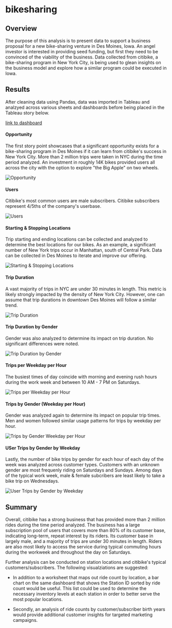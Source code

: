 # bikesharing

## Overview

The purpose of this analysis is to present data to support a business proposal for a new bike-sharing venture in Des Moines, Iowa. An angel investor is interested in providing seed funding, but first they need to be convinced of the viability of the business. Data collected from citibike, a bike-sharing program in New York City, is being used to glean insights on the business model and explore how a similar program could be executed in Iowa.

## Results

After cleaning data using Pandas, data was imported in Tableau and analzyed across various sheets and dashboards before being placed in the Tableau story below.

[link to dashboard](https://public.tableau.com/app/profile/sean3063/viz/CitiBikeChallenge_16236031764730/CitiBikePresentation "Link to dashboard")


#### Opportunity

The first story point showcases that a significant opportunity exists for a bike-sharing program in Des Moines if it can learn from citibike's success in New York City. More than 2 million trips were taken in NYC during the time period analyzed. An investment in roughly 14K bikes provided users all across the city with the option to explore "the Big Apple" on two wheels. 

![Opportunity](https://github.com/tysonseang/bikesharing/blob/main/Story%20images/Opportunity.png)

#### Users

Citibike's most common users are male subscribers. Citibike subscribers represent 4/5ths of the company's userbase.

![Users](https://github.com/tysonseang/bikesharing/blob/main/Story%20images/Users.png)

#### Starting & Stopping Locations

Trip starting and ending locations can be collected and analyzed to determine the best locations for our bikes. As an example, a significant number of New York trips occur in Manhattan, south of Central Park. Data can be collected in Des Moines to iterate and improve our offering. 

![Starting & Stopping Locations](https://github.com/tysonseang/bikesharing/blob/main/Story%20images/Starting%20%26%20Stopping%20Locations.png)

#### Trip Duration

A vast majority of  trips in NYC are under 30 minutes in length. This metric is likely strongly impacted by the density of New York City. However, one can assume that trip durations in downtown Des Moines will follow a similar trend. 

![Trip Duration](https://github.com/tysonseang/bikesharing/blob/main/Story%20images/Trip%20Duration%20by%20Gender.png)

#### Trip Duration by Gender

Gender was also analyzed to determine its impact on trip duration. No significant differences were noted. 

![Trip Duration by Gender](https://github.com/tysonseang/bikesharing/blob/main/Story%20images/Trip%20Duration.png)

#### Trips per Weekday per Hour

The busiest times of day coincide with morning and evening rush hours during the work week and between 10 AM - 7 PM on Saturdays.

![Trips per Weekday per Hour](https://github.com/tysonseang/bikesharing/blob/main/Story%20images/Trips%20per%20Weekday%20(per%20Hour).png)

#### Trips by Gender (Weekday per Hour)

Gender was analyzed again to determine its impact on popular trip times. Men and women followed similar usage patterns for trips by weekday per hour.

![Trips by Gender Weekday per Hour](https://github.com/tysonseang/bikesharing/blob/main/Story%20images/Trips%20by%20Gender%20(Weekday%20per%20Hour).png)

#### USer Trips by Gender by Weekday

Lastly, the number of bike trips by gender for each hour of each day of the week was analyzed across customer types. Customers with an unknown gender are most frequenly riding on Saturdays and Sundays. Among days of the typical work week, male & female subcribers are least likely to take a bike trip on Wednesdays. 

![User Trips by Gender by Weekday](https://github.com/tysonseang/bikesharing/blob/main/Story%20images/User%20Trips%20by%20Gender%20by%20Weekday.png)

## Summary

Overall, citibike has a strong business that has provided more than 2 million rides during the time period analyzed. The business has a large subscription pool of users that covers more than 80% of its customer base, indicating long-term, repeat interest by its riders. Its customer base in largely male, and a majority of trips are under 30 minutes in length. Riders are also most likely to access the service during typical commuting hours during the workweek and throughout the day on Saturdays.

Further analysis can be conducted on station locations and citibike's typical customers/subscribers. The following visualziations are suggested:

- In addition to a worksheet that maps out ride count by location, a bar chart on the same dashboard that shows the Station ID sorted by ride count would be useful. This list could be used to determine the necessary inventory levels at each station in order to better serve the most popular locations. 

- Secondly, an analysis of ride counts by customer/subscriber birth years would provide additional customer insights for targeted marketing campaigns. 






